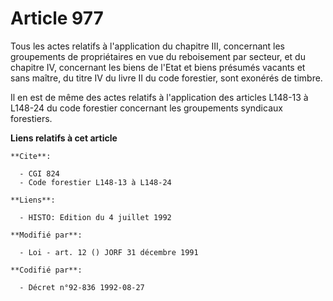 # Article 977

Tous les actes relatifs à l'application du chapitre III, concernant les groupements de propriétaires en vue du reboisement
par secteur, et du chapitre IV, concernant les biens de l'Etat et biens présumés vacants et sans maître, du titre IV du livre
II du code forestier, sont exonérés de timbre.

Il en est de même des actes relatifs à l'application des articles L148-13 à L148-24 du code forestier concernant les
groupements syndicaux forestiers.

**Liens relatifs à cet article**

	**Cite**:

	  - CGI 824
	  - Code forestier L148-13 à L148-24

	**Liens**:

	  - HISTO: Edition du 4 juillet 1992

	**Modifié par**:

	  - Loi - art. 12 () JORF 31 décembre 1991

	**Codifié par**:

	  - Décret n°92-836 1992-08-27

